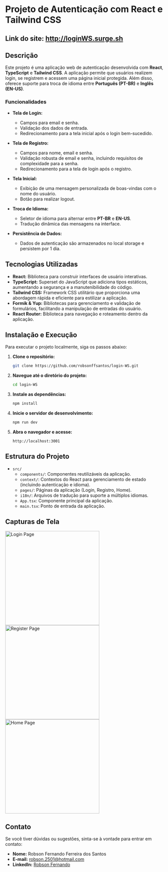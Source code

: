 # Projeto de Autenticação com React e Tailwind CSS

## Link do site: http://loginWS.surge.sh

## Descrição

Este projeto é uma aplicação web de autenticação desenvolvida com **React**, **TypeScript** e **Tailwind CSS**. A aplicação permite que usuários realizem login, se registrem e acessem uma página inicial protegida. Além disso, oferece suporte para troca de idioma entre **Português (PT-BR)** e **Inglês (EN-US)**.

### Funcionalidades

- **Tela de Login:** 
  - Campos para email e senha.
  - Validação dos dados de entrada.
  - Redirecionamento para a tela inicial após o login bem-sucedido.
  
- **Tela de Registro:**
  - Campos para nome, email e senha.
  - Validação robusta de email e senha, incluindo requisitos de complexidade para a senha.
  - Redirecionamento para a tela de login após o registro.

- **Tela Inicial:** 
  - Exibição de uma mensagem personalizada de boas-vindas com o nome do usuário.
  - Botão para realizar logout.

- **Troca de Idioma:**
  - Seletor de idioma para alternar entre **PT-BR** e **EN-US**.
  - Tradução dinâmica das mensagens na interface.

- **Persistência de Dados:**
  - Dados de autenticação são armazenados no local storage e persistem por 1 dia.

## Tecnologias Utilizadas

- **React:** Biblioteca para construir interfaces de usuário interativas.
- **TypeScript:** Superset do JavaScript que adiciona tipos estáticos, aumentando a segurança e a manutenibilidade do código.
- **Tailwind CSS:** Framework CSS utilitário que proporciona uma abordagem rápida e eficiente para estilizar a aplicação.
- **Formik & Yup:** Bibliotecas para gerenciamento e validação de formulários, facilitando a manipulação de entradas do usuário.
- **React Router:** Biblioteca para navegação e roteamento dentro da aplicação.

## Instalação e Execução

Para executar o projeto localmente, siga os passos abaixo:

1. **Clone o repositório:**

    ```bash
    git clone https://github.com/robsonffsantos/login-WS.git
    ```

2. **Navegue até o diretório do projeto:**

    ```bash
    cd login-WS
    ```

3. **Instale as dependências:**

    ```bash
    npm install
    ```

4. **Inicie o servidor de desenvolvimento:**

    ```bash
    npm run dev
    ```

5. **Abra o navegador e acesse:**

    ```plaintext
    http://localhost:3001
    ```

## Estrutura do Projeto

- `src/`
  - `components/`: Componentes reutilizáveis da aplicação.
  - `context/`: Contextos do React para gerenciamento de estado (incluindo autenticação e idioma).
  - `pages/`: Páginas da aplicação (Login, Registro, Home).
  - `i18n/`: Arquivos de tradução para suporte a múltiplos idiomas.
  - `App.tsx`: Componente principal da aplicação.
  - `main.tsx`: Ponto de entrada da aplicação.

## Capturas de Tela

<img src="https://github.com/user-attachments/assets/bbd7052b-0a54-4aad-9d7b-f0f9690a956f" alt="Login Page" width="300"/>
<img src="https://github.com/user-attachments/assets/a90b2dd4-17e3-431c-9545-740c6d8e8714" alt="Register Page" width="300"/>
<img src="https://github.com/user-attachments/assets/61fc285f-f56d-46a0-a0c1-a8570afaa8af" alt="Home Page" width="300"/>

## Contato

Se você tiver dúvidas ou sugestões, sinta-se à vontade para entrar em contato:

- **Nome:** Robson Fernando Ferreira dos Santos
- **E-mail:** robson.2501@hotmail.com
- **LinkedIn:** [Robson Fernando](https://www.linkedin.com/in/robsonffdossantos/?locale=pt_BR)
